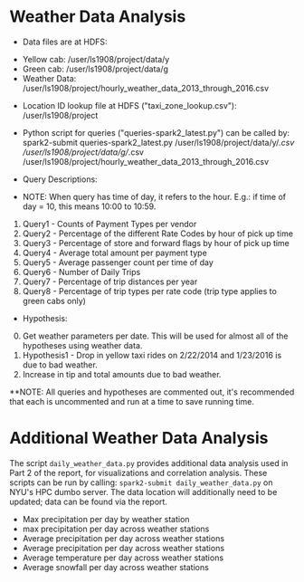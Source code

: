 # Weather Data Analysis

* Data files are at HDFS:
- Yellow cab: /user/ls1908/project/data/y
- Green cab: /user/ls1908/project/data/g
- Weather Data: /user/ls1908/project/hourly_weather_data_2013_through_2016.csv

* Location ID lookup file at HDFS ("taxi_zone_lookup.csv"): /user/ls1908/project

* Python script for queries ("queries-spark2_latest.py") can be called by:
 spark2-submit queries-spark2_latest.py /user/ls1908/project/data/y/*.csv /user/ls1908/project/data/g/*.csv /user/ls1908/project/hourly_weather_data_2013_through_2016.csv

* Query Descriptions:
- NOTE: When query has time of day, it refers to the hour. E.g.: if time of day = 10, this means 10:00 to 10:59.
1. Query1 - Counts of Payment Types per vendor
2. Query2 - Percentage of the different Rate Codes by hour of pick up time
3. Query3 - Percentage of store and forward flags by hour of pick up time
4. Query4 - Average total amount per payment type
5. Query5 - Average passenger count per time of day
6. Query6 - Number of Daily Trips 
7. Query7 - Percentage of trip distances per year
8. Query8 - Percentage of trip types per rate code (trip type applies to green cabs only)

* Hypothesis:
0. Get weather parameters per date. This will be used for almost all of the hypotheses using weather data.
1. Hypothesis1 - Drop in yellow taxi rides on 2/22/2014 and 1/23/2016 is due to bad weather. 
2. Increase in tip and total amounts due to bad weather.


**NOTE: All queries and hypotheses are commented out, it's recommended that each is uncommented and run at a time to save running time.

# Additional Weather Data Analysis
The script `daily_weather_data.py` provides additional data analysis used in Part 2 of the report, for visualizations and correlation analysis. These scripts can be run by calling: 
`spark2-submit daily_weather_data.py` on NYU's HPC dumbo server. The data location will additionally need to be updated; data can be found via the report.

- Max precipitation per day by weather station
- max precipitation per day across weather stations
- Average precipitation per day across weather stations
- Average precipitation per day across weather stations
- Average temperature per day across weather stations
- Average snowfall per day across weather stations
